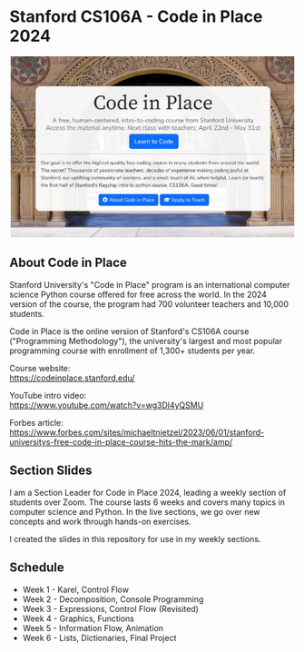 # Stanford CS106A - Code in Place 2024

<p align="center">
    <img src="media/cip_2024_homepage.jpg" width="500">
</p>

## About Code in Place

Stanford University's "Code in Place" program is an international computer science Python course offered for free across the world.  In the 2024 version of the course, the program had 700 volunteer teachers and 10,000 students.

Code in Place is the online version of Stanford's CS106A course ("Programming Methodology"), the university's largest and most popular programming course with enrollment of 1,300+ students per year.

Course website: 
<br>
https://codeinplace.stanford.edu/

YouTube intro video: 
<br> 
https://www.youtube.com/watch?v=wg3Dl4yQSMU

Forbes article:
<br>
https://www.forbes.com/sites/michaeltnietzel/2023/06/01/stanford-universitys-free-code-in-place-course-hits-the-mark/amp/


## Section Slides

I am a Section Leader for Code in Place 2024, leading a weekly section of students over Zoom.  The course lasts 6 weeks and covers many topics in computer science and Python.  In the live sections, we go over new concepts and work through hands-on exercises.

I created the slides in this repository for use in my weekly sections.

## Schedule

- Week 1 - Karel, Control Flow
- Week 2 - Decomposition, Console Programming
- Week 3 - Expressions, Control Flow (Revisited)
- Week 4 - Graphics, Functions
- Week 5 - Information Flow, Animation
- Week 6 - Lists, Dictionaries, Final Project
